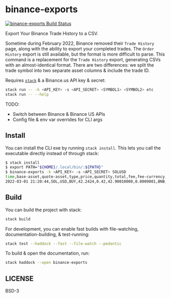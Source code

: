 # binance-exports

[![binance-exports Build Status](https://github.com/prikhi/binance-exports/actions/workflows/main.yml/badge.svg)](https://github.com/prikhi/binance-exports/actions/workflows/main.yml)


Export Your Binance Trade History to a CSV.

Sometime during February 2022, Binance removed their `Trade History` page,
along with the ability to export your completed trades. The `Order History`
export is still available, but the format is more difficult to parse. This
command is a replacement for the `Trade History` export, generating CSVs with
an almost-identical format. There are two differences: we split the trade
symbol into two separate asset columns & include the trade ID.

Requires [`stack`][get-stack] & a Binance.us API key & secret:

```sh
stack run -- -k <API_KEY> -s <API_SECRET> <SYMBOL1> <SYMBOL2> etc
stack run -- --help
```

TODO:

* Switch between Binance & Binance US APIs
* Config file & env var overrides for CLI args


[get-stack]: https://docs.haskellstack.org/en/stable/README/


## Install

You can install the CLI exe by running `stack install`. This lets you call the
executable directly instead of through stack:

```sh
$ stack install
$ export PATH="${HOME}/.local/bin/:${PATH}"
$ binance-exports -k <API_KEY> -s <API_SECRET> SOLUSD
time,base-asset,quote-asset,type,price,quantity,total,fee,fee-currency,trade-id
2022-03-01 21:20:44,SOL,USD,BUY,42.2424,0.42,42.90010000,0.0009001,BNB,9001
```


## Build

You can build the project with stack:

```sh
stack build
```

For development, you can enable fast builds with file-watching,
documentation-building, & test-running:

```sh
stack test --haddock --fast --file-watch --pedantic
```

To build & open the documentation, run:

```sh
stack haddock --open binance-exports
```


## LICENSE

BSD-3

